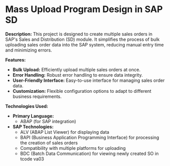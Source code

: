 # Mass Upload Program Design in SAP SD

**Description:**
This project is designed to create multiple sales orders in SAP's Sales and Distribution (SD) module. It simplifies the process of bulk uploading sales order data into the SAP system, reducing manual entry time and minimizing errors.

**Features:**
- **Bulk Upload:** Efficiently upload multiple sales orders at once.
- **Error Handling:** Robust error handling to ensure data integrity.
- **User-Friendly Interface:** Easy-to-use interface for managing sales order data.
- **Customization:** Flexible configuration options to adapt to different business requirements.

**Technologies Used:**
- **Primary Language:**
  - ABAP (for SAP integration)
- **SAP Technologies:**
  - ALV (ABAP List Viewer) for displaying data
  - BAPI (Business Application Programming Interface) for processing the creation of sales orders
  - Compatibility with multiple platforms for uploading
  - BDC (Batch Data Communication) for viewing newly created SO in tcode va03
